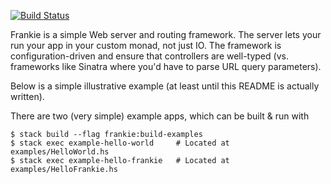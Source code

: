 [![Build Status](https://travis-ci.com/PLSysSec/frankie.svg?branch=master)](https://travis-ci.com/PLSysSec/frankie)

Frankie is a simple Web server and routing framework. The server lets your run
your app in your custom monad, not just IO. The framework is
configuration-driven and ensure that controllers are well-typed (vs. frameworks
like Sinatra where you'd have to parse URL query parameters).

Below is a simple illustrative example (at least until this README is actually written).

There are two (very simple) example apps, which can be built & run with

```console
$ stack build --flag frankie:build-examples
$ stack exec example-hello-world     # Located at examples/HelloWorld.hs
$ stack exec example-hello-frankie   # Located at examples/HelloFrankie.hs
```
